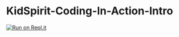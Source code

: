 # KidSpirit-Coding-In-Action-Intro

[![Run on Repl.it](https://repl.it/badge/github/Anthonykung/KidSpirit-Coding-In-Action-Intro)](https://repl.it/github/Anthonykung/KidSpirit-Coding-In-Action-Intro)
